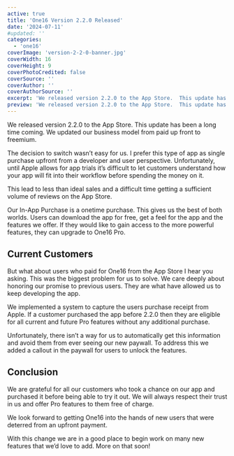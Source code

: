 ```yaml
---
active: true
title: 'One16 Version 2.2.0 Released'
date: '2024-07-11'
#updated: ''
categories:
  - 'one16'
coverImage: 'version-2-2-0-banner.jpg'
coverWidth: 16
coverHeight: 9
coverPhotoCredited: false
coverSource: ''
coverAuthor: ''
coverAuthorSource: ''
excerpt: 'We released version 2.2.0 to the App Store.  This update has been a long time coming.  We updated our business model from paid up front to freemium.'
preview: 'We released version 2.2.0 to the App Store.  This update has been a long time coming.  We updated our business model from paid up front to freemium.'
---
```


We released version 2.2.0 to the App Store. This update has been a long time coming. We updated our business model from paid up front to freemium.

The decision to switch wasn’t easy for us. I prefer this type of app as single purchase upfront from a developer and user perspective. Unfortunately, until Apple allows for app trials it’s difficult to let customers understand how your app will fit into their workflow before spending the money on it.

This lead to less than ideal sales and a difficult time getting a sufficient volume of reviews on the App Store.

Our In-App Purchase is a onetime purchase. This gives us the best of both worlds. Users can download the app for free, get a feel for the app and the features we offer. If they would like to gain access to the more powerful features, they can upgrade to One16 Pro.

## Current Customers

But what about users who paid for One16 from the App Store I hear you asking. This was the biggest problem for us to solve. We care deeply about honoring our promise to previous users. They are what have allowed us to keep developing the app.

We implemented a system to capture the users purchase receipt from Apple. If a customer purchased the app before 2.2.0 then they are eligible for all current and future Pro features without any additional purchase.

Unfortunately, there isn’t a way for us to automatically get this information and avoid them from ever seeing our new paywall. To address this we added a callout in the paywall for users to unlock the features.

## Conclusion

We are grateful for all our customers who took a chance on our app and purchased it before being able to try it out. We will always respect their trust in us and offer Pro features to them free of charge.

We look forward to getting One16 into the hands of new users that were deterred from an upfront payment.

With this change we are in a good place to begin work on many new features that we’d love to add. More on that soon!
